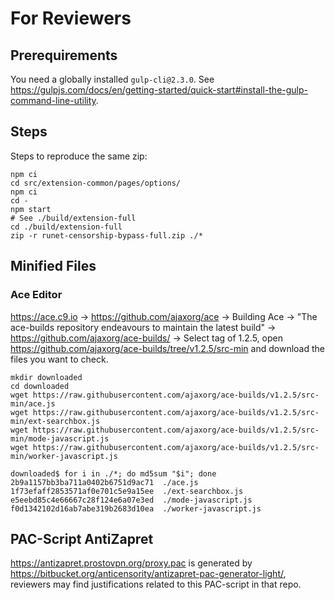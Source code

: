 # For Reviewers

## Prerequirements

You need a globally installed `gulp-cli@2.3.0`.
See https://gulpjs.com/docs/en/getting-started/quick-start#install-the-gulp-command-line-utility.

## Steps

Steps to reproduce the same zip:
```
npm ci
cd src/extension-common/pages/options/
npm ci
cd -
npm start
# See ./build/extension-full
cd ./build/extension-full
zip -r runet-censorship-bypass-full.zip ./*
```

## Minified Files

### Ace Editor

https://ace.c9.io -> https://github.com/ajaxorg/ace -> Building Ace -> "The ace-builds repository endeavours to maintain the latest build" -> https://github.com/ajaxorg/ace-builds/ -> Select tag of 1.2.5, open https://github.com/ajaxorg/ace-builds/tree/v1.2.5/src-min and download the files you want to check.


```
mkdir downloaded
cd downloaded
wget https://raw.githubusercontent.com/ajaxorg/ace-builds/v1.2.5/src-min/ace.js
wget https://raw.githubusercontent.com/ajaxorg/ace-builds/v1.2.5/src-min/ext-searchbox.js
wget https://raw.githubusercontent.com/ajaxorg/ace-builds/v1.2.5/src-min/mode-javascript.js
wget https://raw.githubusercontent.com/ajaxorg/ace-builds/v1.2.5/src-min/worker-javascript.js

downloaded$ for i in ./*; do md5sum "$i"; done
2b9a1157bb3ba711a0402b6751d9ac71  ./ace.js
1f73efaff2853571af0e701c5e9a15ee  ./ext-searchbox.js
e5eebd85c4e66667c28f124e6a07e3ed  ./mode-javascript.js
f0d1342102d16ab7abe319b2683d10ea  ./worker-javascript.js
```

## PAC-Script AntiZapret

https://antizapret.prostovpn.org/proxy.pac is generated by https://bitbucket.org/anticensority/antizapret-pac-generator-light/, reviewers may find justifications related to this PAC-script in that repo.